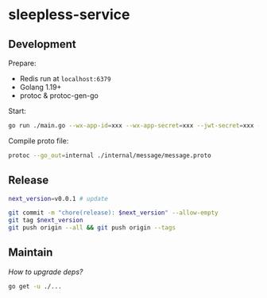 # sleepless-service

## Development

Prepare:

  - Redis run at `localhost:6379`
  - Golang 1.19+
  - protoc & protoc-gen-go

Start:

```bash
go run ./main.go --wx-app-id=xxx --wx-app-secret=xxx --jwt-secret=xxx --dev --port 5001
```

Compile proto file:

```bash
protoc --go_out=internal ./internal/message/message.proto
```

## Release

```bash
next_version=v0.0.1 # update

git commit -m "chore(release): $next_version" --allow-empty
git tag $next_version
git push origin --all && git push origin --tags
```

## Maintain

*How to upgrade deps?*

```bash
go get -u ./...
```
